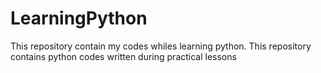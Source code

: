 # LearningPython
This repository contain my codes whiles learning python.
This repository contains python codes written during practical lessons
